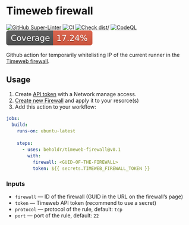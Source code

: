 # Timeweb firewall

[![GitHub Super-Linter](https://github.com/beholdr/timeweb-firewall/actions/workflows/linter.yml/badge.svg)](https://github.com/super-linter/super-linter)
![CI](https://github.com/beholdr/timeweb-firewall/actions/workflows/ci.yml/badge.svg)
[![Check dist/](https://github.com/beholdr/timeweb-firewall/actions/workflows/check-dist.yml/badge.svg)](https://github.com/beholdr/timeweb-firewall/actions/workflows/check-dist.yml)
[![CodeQL](https://github.com/beholdr/timeweb-firewall/actions/workflows/codeql-analysis.yml/badge.svg)](https://github.com/beholdr/timeweb-firewall/actions/workflows/codeql-analysis.yml)
[![Coverage](./badges/coverage.svg)](./badges/coverage.svg)

Github action for temporarily whitelisting IP of the current runner in the
[Timeweb firewall](https://timeweb.cloud).

## Usage

1. Create [API token](https://timeweb.cloud/my/api-keys) with a Network manage
   access.
2. [Create new Firewall](https://timeweb.cloud/my/firewalls/create) and apply it
   to your resorce(s)
3. Add this action to your workflow:

```yml
jobs:
  build:
    runs-on: ubuntu-latest

    steps:
      - uses: beholdr/timeweb-firewall@v0.1
        with:
          firewall: <GUID-OF-THE-FIREWALL>
          token: ${{ secrets.TIMEWEB_FIREWALL_TOKEN }}
```

### Inputs

- `firewall` — ID of the firewall (GUID in the URL on the firewall’s page)
- `token` — Timeweb API token (recommend to use a secret)
- `protocol` — protocol of the rule, default: `tcp`
- `port` — port of the rule, default: `22`
